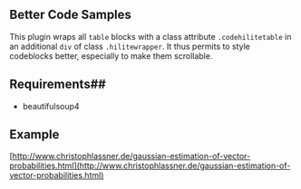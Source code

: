 ## Better Code Samples ##

This plugin wraps all `table` blocks with a class attribute `.codehilitetable` in an additional `div` of class `.hilitewrapper`. It thus permits to style codeblocks better, especially to make them scrollable.

## Requirements##

* beautifulsoup4

## Example ##

[http://www.christophlassner.de/gaussian-estimation-of-vector-probabilities.html](http://www.christophlassner.de/gaussian-estimation-of-vector-probabilities.html)
